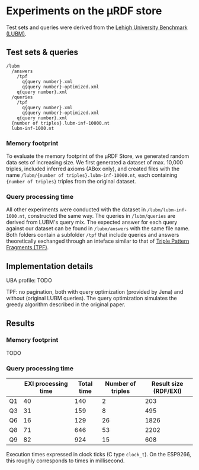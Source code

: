 # Experiments on the µRDF store

Test sets and queries were derived from the [Lehigh University Benchmark (LUBM)](http://swat.cse.lehigh.edu/projects/lubm/).

## Test sets & queries

```
/lubm
  /answers
    /tpf
      q{query number}.xml
      q{query number}-optimized.xml
    q{query number}.xml
  /queries
    /tpf
      q{query number}.xml
      q{query number}-optimized.xml
    q{query number}.xml
  {number of triples}.lubm-inf-10000.nt
  lubm-inf-1000.nt
```

### Memory footprint

To evaluate the memory footprint of the µRDF Store, we generated random data sets of increasing size. We first generated a dataset of max. 10,000 triples, included inferred axioms (ABox only), and created files with the name `/lubm/{number of triples}.lubm-inf-10000.nt`, each containing `{number of triples}` triples from the original dataset.

### Query processing time

All other experiments were conducted with the dataset in `/lubm/lubm-inf-1000.nt`, constructed the same way. The queries in `/lubm/queries` are derived from LUBM's query mix. The expected answer for each query against our dataset can be found in `/lubm/answers` with the same file name. Both folders contain a subfolder `/tpf` that include queries and answers theoretically exchanged through an inteface similar to that of [Triple Pattern Fragments (TPF)](http://www.hydra-cg.com/spec/latest/triple-pattern-fragments/).

## Implementation details

UBA profile: TODO

TPF: no pagination, both with query optimization (provided by Jena) and without (original LUBM queries). The query optimization simulates the greedy algorithm described in the original paper.

## Results

### Memory footprint

TODO

### Query processing time

|     | EXI processing time | Total time | Number of triples | Result size (RDF/EXI) |
| --- | ------------------- | ---------- | ----------------- | --------------------- |
| Q1  | 40                  | 140        | 2                 | 203                   |
| Q3  | 31                  | 159        | 8                 | 495                   |
| Q6  | 16                  | 129        | 26                | 1826                  |
| Q8  | 71                  | 646        | 53                | 2202                  |
| Q9  | 82                  | 924        | 15                | 608                   |

Execution times expressed in clock ticks (C type `clock_t`). On the ESP9266, this roughly corresponds to times in millisecond.
